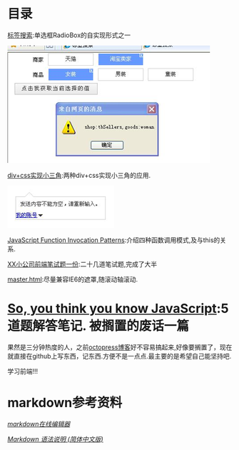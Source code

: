 ﻿目录
================
[标签搜索](https://github.com/CoffeeXu/Front-end/blob/master/tabSearch.html):单选框RadioBox的自实现形式之一

![标签搜索的效果图IE8](/img/tabSearch.jpg "aa")

[div+css实现小三角](https://github.com/CoffeeXu/Front-end/blob/master/arrow.html):两种div+css实现小三角的应用.

<img src="img/arrow.jpg" alt="arrow效果图" title="arrow效果图"></img>

[JavaScript Function Invocation Patterns](https://github.com/CoffeeXu/Front-end/blob/master/JavaScript%20Function%20Invocation%20Patterns.md):介绍四种函数调用模式,及与this的关系.

[XX小公司前端笔试题一份](https://github.com/CoffeeXu/Front-end/blob/master/XX%E5%B0%8F%E5%85%AC%E5%8F%B8%E5%89%8D%E7%AB%AF%E7%AC%94%E8%AF%95%E9%A2%98%E4%B8%80%E4%BB%BD.md):二十几道笔试题,完成了大半

[master.html](https://github.com/CoffeeXu/Front-end/blob/master/master.html):尽量兼容IE6的遮罩,随滚动轴滚动.

[So, you think you know JavaScript](https://github.com/CoffeeXu/Front-end/blob/master/So%2C%20you%20think%20you%20know%20JavaScript.md):5道题解答笔记.
被搁置的废话一篇
=================

果然是三分钟热度的人，之前[octopress博客](http://coffeexu.github.com/)好不容易搞起来,好像要搁置了，现在就直接在github上写东西，记东西.方便不是一点点.最主要的是希望自己能坚持吧.

学习前端!!!

markdown参考资料
=====================

*[markdown在线编辑器](http://mahua.jser.me/)*

*[Markdown 语法说明 (简体中文版)](http://wowubuntu.com/markdown/)*